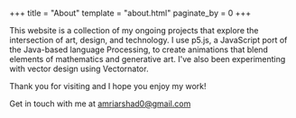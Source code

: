 +++
title = "About"
template = "about.html"
paginate_by = 0
+++

This website is a collection of my ongoing projects that explore the intersection of art, design, and technology. I use p5.js, a JavaScript port of the Java-based language Processing, to create animations that blend elements of mathematics and generative art. I've also been experimenting with vector design using Vectornator.

Thank you for visiting and I hope you enjoy my work!

Get in touch with me at <a href="mailto:amriarshad0@gmail.com">amriarshad0@gmail.com</a>